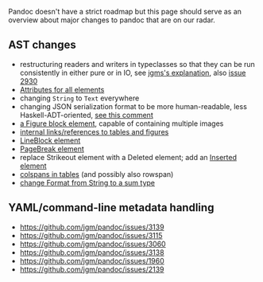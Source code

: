 Pandoc doesn't have a strict roadmap but this page should serve as an overview about major changes to pandoc that are on our radar.


## AST changes

- restructuring readers and writers in typeclasses so that they can be run consistently in either pure or in IO, see [jgms's explanation](https://groups.google.com/forum/#!msg/pandoc-discuss/oA7a_zPzzak/jnlIbaFhCgAJ;context-place=searchin/pandoc-discuss/2.0%7Csort:relevance), also [issue 2930](https://github.com/jgm/pandoc/issues/2930)
- [Attributes for all elements](https://github.com/jgm/pandoc/issues/684)
- changing `String` to `Text` everywhere
- changing JSON serialization format to be more human-readable, less Haskell-ADT-oriented, [see this comment](https://github.com/jgm/pandoc/issues/3211#issuecomment-258783108)
- [a Figure block element](https://github.com/jgm/pandoc/issues/3177), capable of containing multiple images 
- [internal links/references to tables and figures](https://github.com/jgm/pandoc/issues/813)
- [LineBlock element](https://github.com/jgm/pandoc/issues/1623)
- [PageBreak element](https://github.com/jgm/pandoc/issues/1934)
- replace Strikeout element with a Deleted element; add an [Inserted element](https://github.com/jgm/pandoc/issues/3035)
- [colspans in tables](https://github.com/jgm/pandoc/issues/1024) (and possibly also rowspan)
- [change Format from String to a sum type](https://github.com/jgm/pandoc/issues/547)


## YAML/command-line metadata handling

- https://github.com/jgm/pandoc/issues/3139
- https://github.com/jgm/pandoc/issues/3115
- https://github.com/jgm/pandoc/issues/3060
- https://github.com/jgm/pandoc/issues/3138
- https://github.com/jgm/pandoc/issues/1960
- https://github.com/jgm/pandoc/issues/2139
